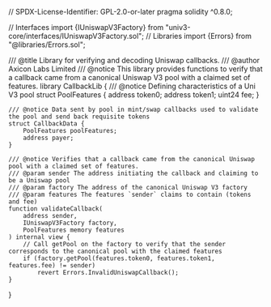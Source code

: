 // SPDX-License-Identifier: GPL-2.0-or-later
pragma solidity ^0.8.0;

// Interfaces
import {IUniswapV3Factory} from "univ3-core/interfaces/IUniswapV3Factory.sol";
// Libraries
import {Errors} from "@libraries/Errors.sol";

/// @title Library for verifying and decoding Uniswap callbacks.
/// @author Axicon Labs Limited
/// @notice This library provides functions to verify that a callback came from a canonical Uniswap V3 pool with a claimed set of features.
library CallbackLib {
    /// @notice Defining characteristics of a Uni V3 pool
    struct PoolFeatures {
        address token0;
        address token1;
        uint24 fee;
    }

    /// @notice Data sent by pool in mint/swap callbacks used to validate the pool and send back requisite tokens
    struct CallbackData {
        PoolFeatures poolFeatures;
        address payer;
    }

    /// @notice Verifies that a callback came from the canonical Uniswap pool with a claimed set of features.
    /// @param sender The address initiating the callback and claiming to be a Uniswap pool
    /// @param factory The address of the canonical Uniswap V3 factory
    /// @param features The features `sender` claims to contain (tokens and fee)
    function validateCallback(
        address sender,
        IUniswapV3Factory factory,
        PoolFeatures memory features
    ) internal view {
        // Call getPool on the factory to verify that the sender corresponds to the canonical pool with the claimed features
        if (factory.getPool(features.token0, features.token1, features.fee) != sender)
            revert Errors.InvalidUniswapCallback();
    }
}